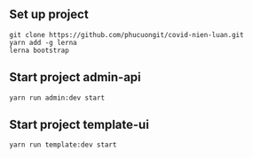 ## Set up project

```
git clone https://github.com/phucuongit/covid-nien-luan.git
yarn add -g lerna
lerna bootstrap
```

## Start project admin-api

```
yarn run admin:dev start
```

## Start project template-ui

```
yarn run template:dev start
```
